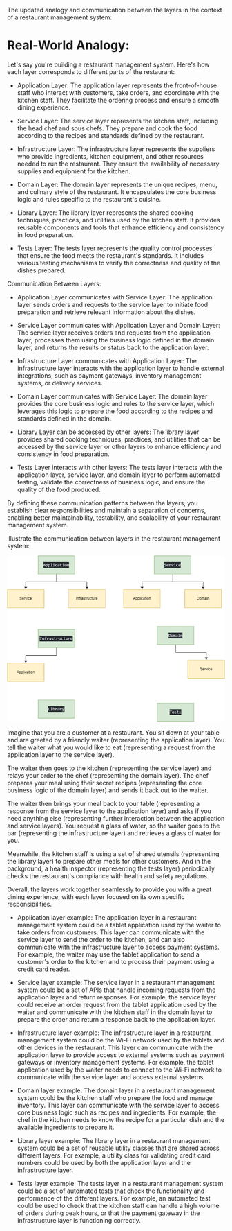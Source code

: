 The updated analogy and communication between the layers in the context of a restaurant management system:

# Real-World Analogy:

Let's say you're building a restaurant management system. Here's how each layer corresponds to different parts of the restaurant:

- Application Layer: The application layer represents the front-of-house staff who interact with customers, take orders, and coordinate with the kitchen staff. They facilitate the ordering process and ensure a smooth dining experience.

- Service Layer: The service layer represents the kitchen staff, including the head chef and sous chefs. They prepare and cook the food according to the recipes and standards defined by the restaurant.

- Infrastructure Layer: The infrastructure layer represents the suppliers who provide ingredients, kitchen equipment, and other resources needed to run the restaurant. They ensure the availability of necessary supplies and equipment for the kitchen.

- Domain Layer: The domain layer represents the unique recipes, menu, and culinary style of the restaurant. It encapsulates the core business logic and rules specific to the restaurant's cuisine.

- Library Layer: The library layer represents the shared cooking techniques, practices, and utilities used by the kitchen staff. It provides reusable components and tools that enhance efficiency and consistency in food preparation.

- Tests Layer: The tests layer represents the quality control processes that ensure the food meets the restaurant's standards. It includes various testing mechanisms to verify the correctness and quality of the dishes prepared.

Communication Between Layers:

- Application Layer communicates with Service Layer: The application layer sends orders and requests to the service layer to initiate food preparation and retrieve relevant information about the dishes.

- Service Layer communicates with Application Layer and Domain Layer: The service layer receives orders and requests from the application layer, processes them using the business logic defined in the domain layer, and returns the results or status back to the application layer.

- Infrastructure Layer communicates with Application Layer: The infrastructure layer interacts with the application layer to handle external integrations, such as payment gateways, inventory management systems, or delivery services.

- Domain Layer communicates with Service Layer: The domain layer provides the core business logic and rules to the service layer, which leverages this logic to prepare the food according to the recipes and standards defined in the domain.

- Library Layer can be accessed by other layers: The library layer provides shared cooking techniques, practices, and utilities that can be accessed by the service layer or other layers to enhance efficiency and consistency in food preparation.

- Tests Layer interacts with other layers: The tests layer interacts with the application layer, service layer, and domain layer to perform automated testing, validate the correctness of business logic, and ensure the quality of the food produced.

By defining these communication patterns between the layers, you establish clear responsibilities and maintain a separation of concerns, enabling better maintainability, testability, and scalability of your restaurant management system.



 illustrate the communication between layers in the restaurant management system:


<p align="center"><img src="img/communication-diagran-between-layers.drawio.png" ></p>

Imagine that you are a customer at a restaurant. You sit down at your table and are greeted by a friendly waiter (representing the application layer). You tell the waiter what you would like to eat (representing a request from the application layer to the service layer).

The waiter then goes to the kitchen (representing the service layer) and relays your order to the chef (representing the domain layer). The chef prepares your meal using their secret recipes (representing the core business logic of the domain layer) and sends it back out to the waiter.

The waiter then brings your meal back to your table (representing a response from the service layer to the application layer) and asks if you need anything else (representing further interaction between the application and service layers). You request a glass of water, so the waiter goes to the bar (representing the infrastructure layer) and retrieves a glass of water for you.

Meanwhile, the kitchen staff is using a set of shared utensils (representing the library layer) to prepare other meals for other customers. And in the background, a health inspector (representing the tests layer) periodically checks the restaurant's compliance with health and safety regulations.

Overall, the layers work together seamlessly to provide you with a great dining experience, with each layer focused on its own specific responsibilities.


- Application layer example: The application layer in a restaurant management system could be a tablet application used by the waiter to take orders from customers. This layer can communicate with the service layer to send the order to the kitchen, and can also communicate with the infrastructure layer to access payment systems. For example, the waiter may use the tablet application to send a customer's order to the kitchen and to process their payment using a credit card reader.

- Service layer example: The service layer in a restaurant management system could be a set of APIs that handle incoming requests from the application layer and return responses. For example, the service layer could receive an order request from the tablet application used by the waiter and communicate with the kitchen staff in the domain layer to prepare the order and return a response back to the application layer.

- Infrastructure layer example: The infrastructure layer in a restaurant management system could be the Wi-Fi network used by the tablets and other devices in the restaurant. This layer can communicate with the application layer to provide access to external systems such as payment gateways or inventory management systems. For example, the tablet application used by the waiter needs to connect to the Wi-Fi network to communicate with the service layer and access external systems.

- Domain layer example: The domain layer in a restaurant management system could be the kitchen staff who prepare the food and manage inventory. This layer can communicate with the service layer to access core business logic such as recipes and ingredients. For example, the chef in the kitchen needs to know the recipe for a particular dish and the available ingredients to prepare it.

- Library layer example: The library layer in a restaurant management system could be a set of reusable utility classes that are shared across different layers. For example, a utility class for validating credit card numbers could be used by both the application layer and the infrastructure layer.

- Tests layer example: The tests layer in a restaurant management system could be a set of automated tests that check the functionality and performance of the different layers. For example, an automated test could be used to check that the kitchen staff can handle a high volume of orders during peak hours, or that the payment gateway in the infrastructure layer is functioning correctly.
